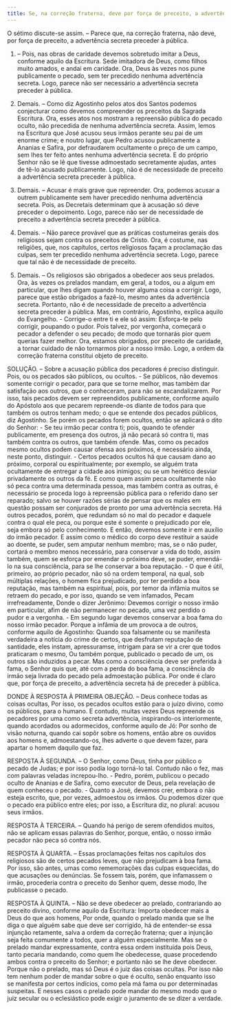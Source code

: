 ```yaml
---
title: Se, na correção fraterna, deve por força de preceito, a advertência secreta preceder à pública
---
```


O sétimo discute-se assim. – Parece que, na correção fraterna, não deve, por força de preceito, a advertência secreta preceder à pública.  

1. – Pois, nas obras de caridade devemos sobretudo imitar a Deus, conforme aquilo da Escritura. Sede imitadora de Deus, como filhos muito amados, e andai em caridade. Ora, Deus às vezes nos pune publicamente o pecado, sem ter precedido nenhuma advertência secreta. Logo, parece não ser necessário a advertência secreta preceder à pública. 

2. Demais. – Como diz Agostinho pelos atos dos Santos podemos conjecturar como devemos compreender os preceitos da Sagrada Escritura. Ora, esses atos nos mostram a repreensão pública do pecado oculto, não precedida de nenhuma advertência secreta. Assim, lemos na Escritura que José acusou seus irmãos perante seu pai de um enorme crime; e noutro lugar, que Pedro acusou publicamente a Ananias e Safira, por defraudarem ocultamente o preço de um campo, sem lhes ter feito antes nenhuma advertência secreta. E do próprio Senhor não se lê que tivesse admoestado secretamente ajudas, antes de tê-lo acusado publicamente. Logo, não é de necessidade de preceito a advertência secreta preceder à pública.  

3. Demais. – Acusar é mais grave que repreender. Ora, podemos acusar a outrem publicamente sem haver precedido nenhuma advertência secreta. Pois, as Decretais determinam que à acusação só deve preceder o depoimento. Logo, parece não ser de necessidade de preceito a advertência secreta preceder à pública.  

4. Demais. – Não parece provável que as práticas costumeiras gerais dos religiosos sejam contra os preceitos de Cristo. Ora, é costume, nas religiões, que, nos capítulos, certos religiosos façam a proclamação das culpas, sem ter precedido nenhuma advertência secreta. Logo, parece que tal não é de necessidade de preceito.  

5. Demais. – Os religiosos são obrigados a obedecer aos seus prelados. Ora, às vezes os prelados mandam, em geral, a todos, ou a algum em particular, que lhes digam quando houver alguma coisa a corrigir. Logo, parece que estão obrigados a fazê-lo, mesmo antes da advertência secreta. Portanto, não é de necessidade de preceito a advertência secreta preceder à pública.  Mas, em contrário, Agostinho, explica aquilo do Evangelho. - Corrige-o entre ti e ele só assim: Esforça-te pelo corrigir, poupando o pudor. Pois talvez, por vergonha, começará o pecador a defender o seu pecado; de modo que tornarás pior quem querias fazer melhor. Ora, estamos obrigados, por preceito de caridade, a tornar cuidado de não tornarmos pior a nosso irmão. Logo, a ordem da correção fraterna constitui objeto de preceito.  

SOLUÇÃO. – Sobre a acusação pública dos pecadores é preciso distinguir. Pois, ou os pecados são públicos, ou ocultos. - Se públicos, não devemos somente corrigir o pecador, para que se torne melhor, mas também dar satisfação aos outros, que o conheceram, para não se escandalizarem. Por isso, tais pecados devem ser repreendidos publicamente, conforme aquilo do Apóstolo aos que pecarem repreende-os diante de todos para que também os outros tenham medo; o que se entende dos pecados públicos, diz Agostinho. Se porém os pecados forem ocultos, então se aplicará o dito do Senhor: - Se teu irmão pecar contra ti; pois, quando te ofender publicamente, em presença dos outros, já não pecará só contra ti, mas também contra os outros, que também ofende. Mas, como os pecados mesmo ocultos podem causar ofensa aos próximos, é necessário ainda, neste ponto, distinguir. - Certos pecados ocultos há que causam dano ao próximo, corporal ou espiritualmente; por exemplo, se alguém trata ocultamente de entregar a cidade aos inimigos; ou se um herético desviar privadamente os outros da fé. E como quem assim peca ocultamente não só peca contra uma determinada pessoa, mas também contra as outras, é necessário se proceda logo à repreensão pública para o referido dano ser reparado; salvo se houver razões sérias de pensar que os males em questão possam ser conjurados de pronto por uma advertência secreta.  Há outros pecados, porém, que redundam só no mal do pecador e daquele contra o qual ele peca, ou porque este é somente o prejudicado por ele, seja embora só pelo conhecimento. E então, devemos somente ir em auxílio do irmão pecador. E assim como o médico do corpo deve restituir a saúde ao doente, se puder, sem amputar nenhum membro; mas, se o não puder, cortará o membro menos necessário, para conservar a vida do todo, assim também, quem se esforça por emendar o próximo deve, se puder, emendá-lo na sua consciência, para se lhe conservar a boa reputação. - O que é útil, primeiro, ao próprio pecador, não só na ordem temporal, na qual, sob múltiplas relações, o homem fica prejudicado, por ter perdido a boa reputação, mas também na espiritual, pois, por temor da infâmia muitos se retraem do pecado, e por isso, quando se vem infamados, Pecam irrefreadamente, Donde o dizer Jerônimo: Devemos corrigir o nosso irmão em particular, afim de não permanecer no pecado, uma vez perdido o pudor e a vergonha. - Em segundo lugar devemos conservar a boa fama do nosso irmão pecador. Porque a infâmia de um provoca a de outros, conforme aquilo de Agostinho: Quando soa falsamente ou se manifesta verdadeira a notícia do crime de certos, que desfrutam reputação de santidade, eles instam, apressuramse, intrigam para se vir a crer que todos praticaram o mesmo, Ou também porque, publicado o pecado de um, os outros são induzidos a pecar. Mas como a consciência deve ser preferida à fama, o Senhor quis que, até com a perda do boa fama, a consciência do irmão seja livrada do pecado pela admoestação pública. Por onde é claro que, por força de preceito, a advertência secreta há de preceder à pública.  

DONDE À RESPOSTA À PRIMEIRA OBJEÇÃO. – Deus conhece todas as coisas ocultas, Por isso, os pecados ocultos estão para o juízo divino, como os públicos, para o humano. E contudo, muitas vezes Deus repreende os pecadores por uma como secreta advertência, inspirando-os interiormente, quando acordados ou adormecidos, conforme aquilo de Jó: Por sonho de visão noturna, quando cai sopôr sobre os homens, então abre os ouvidos aos homens e, admoestando-os, lhes adverte o que devem fazer, para apartar o homem daquilo que faz.  

RESPOSTA À SEGUNDA. – O Senhor, como Deus, tinha por público o pecado de Judas; e por isso podia logo torná-lo tal. Contudo não o fez, mas com palavras veladas increpou-lho. - Pedro, porém, publicou o pecado oculto de Ananias e de Safira, como executor de Deus, pela revelação de quem conheceu o pecado. - Quanto a José, devemos crer, embora o não esteja escrito, que, por vezes, admoestou os irmãos. Ou podemos dizer que o pecado era público entre eles; por isso, a Escritura diz, no plural: acusou seus irmãos.  

RESPOSTA À TERCEIRA. – Quando há perigo de serem ofendidos muitos, não se aplicam essas palavras do Senhor, porque, então, o nosso irmão pecador não peca só contra nós.  

RESPOSTA À QUARTA. – Essas proclamações feitas nos capítulos dos religiosos são de certos pecados leves, que não prejudicam à boa fama. Por isso, são antes, umas como rememorações das culpas esquecidas, do que acusações ou denúncias. Se fossem tais, porém, que infamassem o irmão, procederia contra o preceito do Senhor quem, desse modo, lhe publicasse o pecado.  

RESPOSTA À QUINTA. – Não se deve obedecer ao prelado, contrariando ao preceito divino, conforme aquilo da Escritura: Importa obedecer mais a Deus do que aos homens, Por onde, quando o prelado manda que se lhe diga o que alguém sabe que deve ser corrigido, há de entender-se essa injunção retamente, salva a ordem da correção fraterna; quer a injunção seja feita comumente a todos, quer a alguém especialmente. Mas se o prelado mandar expressamente, contra essa ordem instituída pois Deus, tanto pecaria mandando, como quem lhe obedecesse, quase procedendo ambos contra o preceito do Senhor; e portanto não se lhe deve obedecer. Porque não o prelado, mas só Deus é o juiz das coisas ocultas. Por isso não tem nenhum poder de mandar sobre o que é oculto, senão enquanto isso se manifesta por certos indícios, como pela má fama ou por determinadas suspeitas. E nesses casos o prelado pode mandar do mesmo modo que o juiz secular ou o eclesiástico pode exigir o juramento de se dizer a verdade.